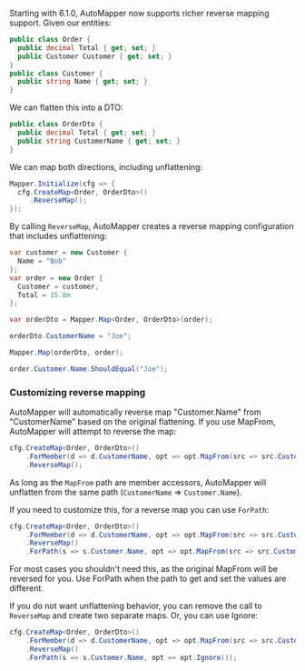 Starting with 6.1.0, AutoMapper now supports richer reverse mapping support. Given our entities:

```c#
public class Order {
  public decimal Total { get; set; }
  public Customer Customer { get; set; } 
}
public class Customer {
  public string Name { get; set; }
}
```

We can flatten this into a DTO:

```c#
public class OrderDto {
  public decimal Total { get; set; }
  public string CustomerName { get; set; }
}
```

We can map both directions, including unflattening:

```c#
Mapper.Initialize(cfg => {
  cfg.CreateMap<Order, OrderDto>()
     .ReverseMap();
});
```

By calling `ReverseMap`, AutoMapper creates a reverse mapping configuration that includes unflattening:

```c#
var customer = new Customer {
  Name = "Bob"
};
var order = new Order {
  Customer = customer,
  Total = 15.8m
};

var orderDto = Mapper.Map<Order, OrderDto>(order);

orderDto.CustomerName = "Joe";

Mapper.Map(orderDto, order);

order.Customer.Name.ShouldEqual("Joe");
```

### Customizing reverse mapping

AutoMapper will automatically reverse map "Customer.Name" from "CustomerName" based on the original flattening. If you use MapFrom, AutoMapper will attempt to reverse the map:

```c#
cfg.CreateMap<Order, OrderDto>()
    .ForMember(d => d.CustomerName, opt => opt.MapFrom(src => src.Customer.Name))
    .ReverseMap();
```

As long as the `MapFrom` path are member accessors, AutoMapper will unflatten from the same path (`CustomerName` => `Customer.Name`).

If you need to customize this, for a reverse map you can use `ForPath`:

```c#
cfg.CreateMap<Order, OrderDto>()
    .ForMember(d => d.CustomerName, opt => opt.MapFrom(src => src.Customer.Name))
    .ReverseMap()
    .ForPath(s => s.Customer.Name, opt => opt.MapFrom(src => src.CustomerName));
```

For most cases you shouldn't need this, as the original MapFrom will be reversed for you. Use ForPath when the path to get and set the values are different.

If you do not want unflattening behavior, you can remove the call to `ReverseMap` and create two separate maps. Or, you can use Ignore:

```c#
cfg.CreateMap<Order, OrderDto>()
    .ForMember(d => d.CustomerName, opt => opt.MapFrom(src => src.Customer.Name))
    .ReverseMap()
    .ForPath(s => s.Customer.Name, opt => opt.Ignore());
```